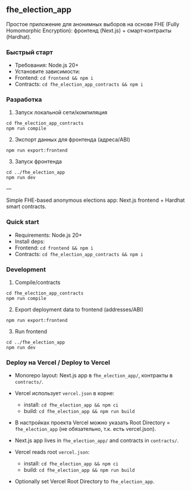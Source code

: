 ## fhe_election_app

Простое приложение для анонимных выборов на основе FHE (Fully Homomorphic Encryption): фронтенд (Next.js) + смарт‑контракты (Hardhat).

### Быстрый старт
- Требования: Node.js 20+
- Установите зависимости:
- Frontend: `cd frontend && npm i`
- Contracts: `cd fhe_election_app_contracts && npm i`

### Разработка
1) Запуск локальной сети/компиляция
```
cd fhe_election_app_contracts
npm run compile
```

2) Экспорт данных для фронтенда (адреса/ABI)
```
npm run export:frontend
```

3) Запуск фронтенда
```
cd ../fhe_election_app
npm run dev
```

—

Simple FHE-based anonymous elections app: Next.js frontend + Hardhat smart contracts.

### Quick start
- Requirements: Node.js 20+
- Install deps:
- Frontend: `cd frontend && npm i`
- Contracts: `cd fhe_election_app_contracts && npm i`

### Development
1) Compile/contracts
```
cd fhe_election_app_contracts
npm run compile
```

2) Export deployment data to frontend (addresses/ABI)
```
npm run export:frontend
```

3) Run frontend
```
cd ../fhe_election_app
npm run dev
```

### Deploy на Vercel / Deploy to Vercel
- Monorepo layout: Next.js app в `fhe_election_app/`, контракты в `contracts/`.
- Vercel использует `vercel.json` в корне:
  - install: `cd fhe_election_app && npm ci`
  - build: `cd fhe_election_app && npm run build`
- В настройках проекта Vercel можно указать Root Directory = `fhe_election_app` (не обязательно, т.к. есть vercel.json).

- Next.js app lives in `fhe_election_app/` and contracts in `contracts/`.
- Vercel reads root `vercel.json`:
  - install: `cd fhe_election_app && npm ci`
  - build: `cd fhe_election_app && npm run build`
- Optionally set Vercel Root Directory to `fhe_election_app`.


